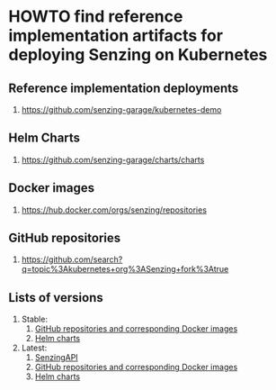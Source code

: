 # HOWTO find reference implementation artifacts for deploying Senzing on Kubernetes

## Reference implementation deployments

1. https://github.com/senzing-garage/kubernetes-demo

## Helm Charts

1. https://github.com/senzing-garage/charts/charts

## Docker images

1. https://hub.docker.com/orgs/senzing/repositories

## GitHub repositories

1. https://github.com/search?q=topic%3Akubernetes+org%3ASenzing+fork%3Atrue

## Lists of versions

1. Stable:
   1. [GitHub repositories and corresponding Docker images](https://github.com/senzing-garage/knowledge-base/blob/main/lists/docker-versions-stable.sh)
   1. [Helm charts](https://github.com/senzing-garage/knowledge-base/blob/main/lists/helm-versions-stable.sh)
1. Latest:
   1. [SenzingAPI](https://github.com/senzing-garage/knowledge-base/blob/main/lists/senzing-versions-latest.sh)
   1. [GitHub repositories and corresponding Docker images](https://github.com/senzing-garage/knowledge-base/blob/main/lists/docker-versions-latest.sh)
   1. [Helm charts](https://github.com/senzing-garage/knowledge-base/blob/main/lists/helm-versions-latest.sh)
